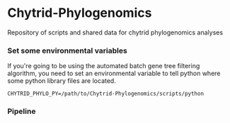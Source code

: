 # Chytrid-Phylogenomics
Repository of scripts and shared data for chytrid phylogenomics analyses

### Set some environmental variables

If you're going to be using the automated batch gene tree filtering algorithm, you need to set an environmental variable to tell python where some python library files are located.

```
CHYTRID_PHYLO_PY=/path/to/Chytrid-Phylogenomics/scripts/python
```

### Pipeline
